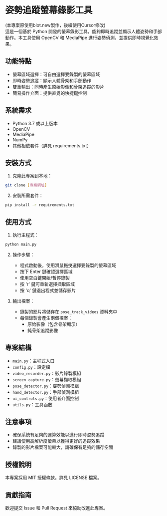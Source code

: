 # 姿勢追蹤螢幕錄影工具

(本專案原使用blot.new製作，後續使用Cursor修改)  
這是一個基於 Python 開發的螢幕錄影工具，能夠即時追蹤並顯示人體姿勢和手部動作。本工具使用 OpenCV 和 MediaPipe 進行姿勢偵測，並提供即時視覺化效果。

## 功能特點

- 螢幕區域選擇：可自由選擇要錄製的螢幕區域
- 即時姿勢追蹤：顯示人體骨架和手部動作
- 雙重輸出：同時產生原始影像和骨架追蹤的影片
- 簡易操作介面：提供直覺的快捷鍵控制

## 系統需求

- Python 3.7 或以上版本
- OpenCV
- MediaPipe
- NumPy
- 其他相依套件（詳見 requirements.txt）

## 安裝方式

1. 克隆此專案到本地：
```bash
git clone [專案網址]
```

2. 安裝所需套件：
```bash
pip install -r requirements.txt
```

## 使用方式

1. 執行主程式：
```bash
python main.py
```

2. 操作步驟：
   - 程式啟動後，使用滑鼠拖曳選擇要錄製的螢幕區域
   - 按下 Enter 鍵確認選擇區域
   - 使用空白鍵開始/暫停錄製
   - 按 'r' 鍵可重新選擇擷取區域
   - 按 'q' 鍵退出程式並儲存影片

3. 輸出檔案：
   - 錄製的影片將儲存在 `pose_track_videos` 資料夾中
   - 每個錄製會產生兩個檔案：
     - 原始影像（包含骨架顯示）
     - 純骨架追蹤影像

## 專案結構

- `main.py`：主程式入口
- `config.py`：設定檔
- `video_recorder.py`：影片錄製模組
- `screen_capture.py`：螢幕擷取模組
- `pose_detector.py`：姿勢偵測模組
- `hand_detector.py`：手部偵測模組
- `ui_controls.py`：使用者介面控制
- `utils.py`：工具函數

## 注意事項

- 確保系統有足夠的運算效能以進行即時姿勢追蹤
- 建議使用高解析度螢幕以獲得更好的追蹤效果
- 錄製的影片檔案可能較大，請確保有足夠的儲存空間

## 授權說明

本專案採用 MIT 授權條款。詳見 LICENSE 檔案。

## 貢獻指南

歡迎提交 Issue 和 Pull Request 來協助改進此專案。